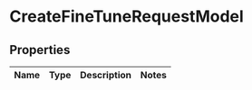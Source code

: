 

# CreateFineTuneRequestModel

## Properties

Name | Type | Description | Notes
------------ | ------------- | ------------- | -------------




